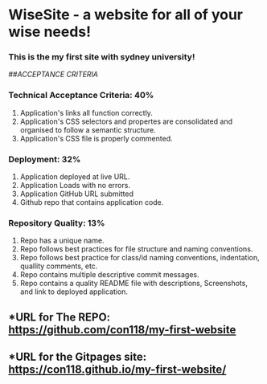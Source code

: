# WiseSite - a website for all of your wise needs!

### This is the my first site with sydney university!

##*ACCEPTANCE CRITERIA*

### Technical Acceptance Criteria: 40%
1. Application's links all function correctly.
2. Application's CSS selectors and propertes are consolidated and organised to follow a semantic structure.
3. Application's CSS file is properly commented. 

### Deployment: 32% 
1. Application deployed at live URL.
2. Application Loads with no errors. 
3. Application GitHub URL submitted 
4. Github repo that contains application code.

### Repository Quality: 13%
1. Repo has a unique name.
2. Repo follows best practices for file structure and naming conventions.
3. Repo follows best practice for class/id naming conventions, indentation, quallity comments, etc. 
4. Repo contains multiple descriptive commit messages.
5. Repo contains a quality README file with descriptions, Screenshots, and link to deployed application.

## *URL for The REPO: https://github.com/con118/my-first-website
## *URL for the Gitpages site: https://con118.github.io/my-first-website/
